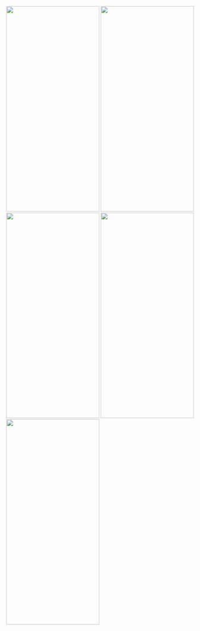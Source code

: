 <img src="https://github.com/gaurav-afk/RenterApp/assets/65609530/143cefc8-680b-44f7-a9b9-1da5115dfec6" width="250" height="550">
<img src="https://github.com/gaurav-afk/RenterApp/assets/65609530/05cb67a2-b0c5-4c22-9258-d9720c76b287" width="250" height="550">
<img src="https://github.com/gaurav-afk/RenterApp/assets/65609530/930ef218-ab50-4efd-9a2b-508fc8d8a431" width="250" height="550">
<img src="https://github.com/gaurav-afk/RenterApp/assets/65609530/41711e4f-3572-413f-a6db-2eb49e780621" width="250" height="550">

<img src="https://github.com/gaurav-afk/RenterApp/assets/65609530/f8b2e4c8-846b-4744-a2f9-5d10757cbe5a" width="250" height="550">


